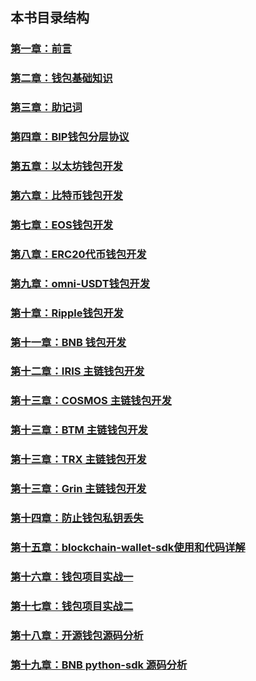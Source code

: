 
## 本书目录结构

### [第一章：前言](https://github.com/guoshijiang/blockchain-wallet/blob/master/preface/readme.md)

### [第二章：钱包基础知识](https://github.com/guoshijiang/blockchain-wallet/tree/master/basicWallet)

### [第三章：助记词](https://github.com/guoshijiang/blockchain-wallet/tree/master/mnemonic)

### [第四章：BIP钱包分层协议](https://github.com/guoshijiang/blockchain-wallet/tree/master/biphd)

### [第五章：以太坊钱包开发](https://github.com/guoshijiang/blockchain-wallet/tree/master/Ethereum)

### [第六章：比特币钱包开发](https://github.com/guoshijiang/blockchain-wallet/tree/master/Bitcoin)

### [第七章：EOS钱包开发](https://github.com/guoshijiang/blockchain-wallet/tree/master/EOS)

### [第八章：ERC20代币钱包开发](https://github.com/guoshijiang/blockchain-wallet/tree/master/ERC20)

### [第九章：omni-USDT钱包开发](https://github.com/guoshijiang/blockchain-wallet/tree/master/Omni)

### [第十章：Ripple钱包开发](https://github.com/guoshijiang/blockchain-wallet/tree/master/xrp)

### [第十一章：BNB 钱包开发](https://github.com/guoshijiang/blockchain-wallet/tree/master/bnb)

### [第十二章：IRIS 主链钱包开发](https://github.com/guoshijiang/blockchain-wallet/tree/master/iris)

### [第十三章：COSMOS 主链钱包开发](https://github.com/guoshijiang/blockchain-wallet/tree/master/cosmos)

### [第十三章：BTM 主链钱包开发](https://github.com/guoshijiang/blockchain-wallet/tree/master/cosmos)

### [第十三章：TRX 主链钱包开发](https://github.com/guoshijiang/blockchain-wallet/tree/master/cosmos)

### [第十三章：Grin 主链钱包开发](https://github.com/guoshijiang/blockchain-wallet/tree/master/cosmos)

### [第十四章：防止钱包私钥丢失](https://github.com/guoshijiang/blockchain-wallet/tree/master/Ripple)

### [第十五章：blockchain-wallet-sdk使用和代码详解](https://github.com/guoshijiang/blockchain-wallet/tree/master/biwork)

### [第十六章：钱包项目实战一](https://github.com/guoshijiang/blockchain-wallet/tree/master/projectOne)

### [第十七章：钱包项目实战二](https://github.com/guoshijiang/blockchain-wallet/tree/master/projectTwo)

### [第十八章：开源钱包源码分析](https://github.com/guoshijiang/blockchain-wallet/tree/master/openWallet)

### [第十九章：BNB python-sdk 源码分析](https://github.com/guoshijiang/blockchain-wallet/tree/master/bnbPythonSdk)


